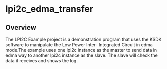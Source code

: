 # lpi2c_edma_transfer

## Overview
The LPI2C Example project is a demonstration program that uses the KSDK software to manipulate the Low Power Inter-
Integrated Circuit in edma mode.The example uses one lpi2c instance as the master to send data in edma way to another lpi2c instance as the slave.
The slave will check the data it receives and shows the log.

